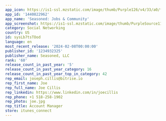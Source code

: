 ```yaml
---
app_icon: https://is1-ssl.mzstatic.com/image/thumb/Purple126/v4/33/a0/f5/33a0f543-fd0c-f736-afa0-0f88741b3832/AppIcon-0-0-1x_U007emarketing-0-5-85-220.png/1024x1024bb.png
app_id: '1440822962'
app_name: 'Seasoned: Jobs & Community'
app_screenshot: https://is1-ssl.mzstatic.com/image/thumb/PurpleSource116/v4/51/1c/f5/511cf5fd-2a2d-a1ea-5255-aee880a27acc/b011c587-ce02-4add-8fee-be14f13eba5a_1.jpg/1242x2688bb.png
category: Social Networking
country: US
id: sysLb7tsTOod
language: en
most_recent_release: '2024-02-08T00:00:00'
publisher_id: '1234932325'
publisher_name: Seasoned, LLC
rank: '60'
release_count_in_past_year: '5'
release_count_in_past_year_category: 16
release_count_in_past_year_top_in_category: 42
rep_email: joseph.cillis@bitrise.io
rep_first_name: Joe
rep_full_name: Joe Cillis
rep_linkedin: https://www.linkedin.com/in/joecillis
rep_phone: +1 518-258-1902
rep_photo: joe.jpg
rep_title: Account Manager
store: itunes_connect
---
```

